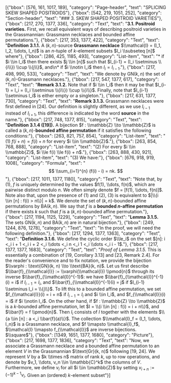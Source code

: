 [{"bbox": [576, 161, 1017, 189], "category": "Page-header", "text": "SPLICING SKEW SHAPED POSITROIDS"}, {"bbox": [542, 219, 1051, 252], "category": "Section-header", "text": "### 3. SKEW SHAPED POSITROID VARIETIES"}, {"bbox": [217, 270, 1377, 336], "category": "Text", "text": "**3.1. Positroid varieties.** First, we recall equivalent ways of describing positroid varieties in the Grassmannian: Grassmann necklaces and bounded affine permutations."}, {"bbox": [217, 353, 1377, 422], "category": "Text", "text": "**Definition 3.1.1.** A $(k, n)$-source **Grassmann necklace** $\\mathcal{I} = (I_1, I_2, \\dots, I_n)$ is an $n$-tuple of $k$-element subsets $I_i \\subseteq [n]$ where"}, {"bbox": [286, 425, 1185, 493], "category": "List-item", "text": "* if $i \\in I_i$ then there exists $j \\in [n]$ such that $I_{i-1} = (I_i \\setminus \\{i\\}) \\cup \\{j\\}$, and\n* if $i \\notin I_i$ then $I_i = I_{i-1}$."}, {"bbox": [217, 498, 990, 533], "category": "Text", "text": "We denote by GN$(k, n)$ the set of $(k, n)$-Grassmann necklaces."}, {"bbox": [217, 547, 1377, 617], "category": "Text", "text": "**Remark 3.1.2.** Note that if $i \\in I_i$ then it may be that $I_{i-1} = I_i = (I_i \\setminus \\{i\\}) \\cup \\{i\\}$. Finally, note that $I_{i-1} \\setminus I_i$ is either empty or a singleton."}, {"bbox": [217, 631, 1377, 730], "category": "Text", "text": "**Remark 3.1.3.** Grassmann necklaces were first defined in [24]. Our definition is slightly different, as we use $I_{i-1}$ instead of $I_{i+1}$, this difference is indicated by the word **source** in the name."}, {"bbox": [217, 748, 1377, 815], "category": "Text", "text": "**Definition 3.1.4 ([19]).** A bijection $f : \\mathbb{Z} \\to \\mathbb{Z}$ is called a $(k, n)$-**bounded affine permutation** if it satisfies the following conditions:"}, {"bbox": [263, 821, 757, 854], "category": "List-item", "text": "(1) $f(i + n) = f(i) + n$ for every $i \\in \\mathbb{Z}$."}, {"bbox": [263, 854, 768, 888], "category": "List-item", "text": "(2) For every $i \\in \\mathbb{Z}$, $i \\le f(i) \\le f(i) + n$."}, {"bbox": [263, 888, 430, 921], "category": "List-item", "text": "(3) We have:"}, {"bbox": [676, 918, 919, 1008], "category": "Formula", "text": "$$ \\sum_{i=1}^{n} (f(i) - i) = nk. $$"}, {"bbox": [217, 1011, 1377, 1180], "category": "Text", "text": "Note that, by (1), $f$ is uniquely determined by the values $f(1), \\dots, f(n)$, which are pairwise distinct modulo $n$. We often simply denote $f = [f(1), \\dots, f(n)]$. Note also that, upon the presence of (1) and (2), (3) is equivalent to $|\\{i \\in [n] : f(i) > n\\}| = k$. We denote the set of $(k, n)$-bounded affine permutations by BA$(k, n)$. We say that $f$ is a **bounded $n$-affine permutation** if there exists $k$ such that $f$ is a $(k, n)$-bounded affine permutation."}, {"bbox": [217, 1194, 1125, 1229], "category": "Text", "text": "**Lemma 3.1.5.** The sets GN$(k, n)$ and BA$(k, n)$ are in natural bijection."}, {"bbox": [249, 1244, 876, 1278], "category": "Text", "text": "In the proof, we will need the following definition."}, {"bbox": [217, 1294, 1377, 1363], "category": "Text", "text": "**Definition 3.1.6.** We define the cyclic order $\\le_i$ on the set $[n]: i <_i i + 1 <_i i + 2 <_i \\dots <_i n <_i 1 <_i \\dots <_i i - 1$."}, {"bbox": [217, 1377, 1377, 1683], "category": "Text", "text": "*Proof of Lemma 3.1.5.* This is essentially a combination of [19, Corollary 3.13] and [23, Remark 2.4]. For the reader's convenience and to fix notation, we provide the bijection $\\varphi : \\text{GN}(k, n) \\to \\text{BA}(k, n)$. Let us first describe $\\bar{f}_{\\mathcal{I}} := \\varphi(\\mathcal{I}) \\pmod{n}$ through its inverse $\\bar{f}_{\\mathcal{I}}^{-1}$: we have $\\bar{f}_{\\mathcal{I}}^{-1}(i) = i$ if $I_{i-1} = I_i$, and $\\bar{f}_{\\mathcal{I}}^{-1}(i) = j$ if $I_{i-1} \\setminus I_i = \\{j\\}$. To lift this to a bounded affine permutation, we set $f_{\\mathcal{I}}(i) = i + n$ if $I_{i-1} = I_i$ and $i \\in I_i$, and $f_{\\mathcal{I}}(i) = i$ if $i \\notin I_i$. On the other hand, if $f : \\mathbb{Z} \\to \\mathbb{Z}$ is a $k$-bounded affine permutation, let $I = \\{i \\in [n] : f(i) = i + n\\}$, and $\\bar{f} = f \\pmod{n}$. Then $I_i$ consists of $I$ together with the elements $\\{a \\in [n] : a <_i \\bar{f}(a)\\}$. The collection $\\mathcal{I}_f = (I_1, \\dots, I_n)$ is a Grassmann necklace, and $f \\mapsto \\mathcal{I}_f$, $\\mathcal{I} \\mapsto f_{\\mathcal{I}}$ are inverse bijections. $\\square$"}, {"bbox": [1349, 1651, 1377, 1680], "category": "Picture"}, {"bbox": [217, 1698, 1377, 1836], "category": "Text", "text": "Now, we associate a Grassmann necklace and a bounded affine permutation to an element $V$ in the Grassmannian $\\text{Gr}(k, n)$ following [19, 24]. We represent $V$ by a $k \\times n$ matrix of rank $k$, up to row operations, and denote by $v_1, \\dots, v_n \\in \\mathbb{C}^k$ the columns of $V$. Furthermore, we define $v_i$ for all $i \\in \\mathbb{Z}$ by setting $v_{i+n} := (-1)^{k-1}v_i$. Given an (ordered) $k$-element subset"}]